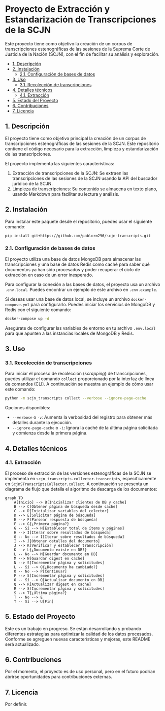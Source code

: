 # Proyecto de Extracción y Estandarización de Transcripciones de la SCJN

Este proyecto tiene como objetivo la creación de un corpus de transcripciones estenográficas de las sesiones de la Suprema Corte de Justicia de la Nación (SCJN), con el fin de facilitar su análisis y exploración.

- [1. Descripción](#1-descripción)
- [2. Instalación](#2-instalación)
  - [2.1. Configuración de bases de datos](#21-configuración-de-bases-de-datos)
- [3. Uso](#3-uso)
  - [3.1. Recolección de transcripciones](#31-recolección-de-transcripciones)
- [4. Detalles técnicos](#4-detalles-técnicos)
  - [4.1. Extracción](#41-extracción)
- [5. Estado del Proyecto](#5-estado-del-proyecto)
- [6. Contribuciones](#6-contribuciones)
- [7. Licencia](#7-licencia)

## 1. Descripción

El proyecto tiene como objetivo principal la creación de un corpus de transcripciones estenográficas de las sesiones de la SCJN. Este repositorio contiene el código necesario para la extracción, limpieza y estandarización de las transcripciones.

El proyecto implementa las siguientes características:
1. Extracción de transcripciones de la SCJN: Se extraen las transcripciones de las sesiones de la SCJN usando la API del buscador jurídico de la SCJN.
2. Limpieza de transcripciones: Su contenido se almacena en texto plano, usando Markdown para facilitar su lectura y análisis.

## 2. Instalación

Para instalar este paquete desde el repositorio, puedes usar el siguiente comando:

```bash
pip install git+https://github.com/pablorm296/scjn-transcripts.git
```

### 2.1. Configuración de bases de datos

El proyecto utiliza una base de datos MongoDB para almacenar las transcripciones y una base de datos Redis como caché para saber qué documentos ya han sido procesados y poder recuperar el ciclo de extracción en caso de un error inesperado.

Para configurar la conexión a las bases de datos, el proyecto usa un archivo `.env.local`. Puedes encontrar un ejemplo de este archivo en `.env.example`.

Si deseas usar una base de datos local, se incluye un archivo `docker-compose.yml` para configurarlo. Puedes iniciar los servicios de MongoDB y Redis con el siguiente comando:

```bash
docker-compose up -d
```

Asegúrate de configurar las variables de entorno en tu archivo `.env.local` para que apunten a las instancias locales de MongoDB y Redis.

## 3. Uso

### 3.1. Recolección de transcripciones

Para iniciar el proceso de recolección (_scrapping_) de transcripciones, puedes utilizar el comando `collect` proporcionado por la interfaz de línea de comandos (CLI). A continuación se muestra un ejemplo de cómo usar este comando:

```bash
python -m scjn_transcripts collect --verbose --ignore-page-cache
```

Opciones disponibles:
- `--verbose` o `-v`: Aumenta la verbosidad del registro para obtener más detalles durante la ejecución.
- `--ignore-page-cache` o `-i`: Ignora la caché de la última página solicitada y comienza desde la primera página.

## 4. Detalles técnicos

### 4.1. Extracción

El proceso de extracción de las versiones estenográficas de la SCJN se implementa en `scjn_transcripts.collector.transcripts`, específicamente en `ScjnSTranscriptsCollector.collect`. A continuación se presenta un diagrama de flujo que detalla el algoritmo de descarga de los documentos:

```mermaid
graph TD
    A[Inicio] --> B[Inicializar clientes de DB y cache]
    B --> C[Obtener página de búsqueda desde cache]
    C --> D[Inicializar variables del colector]
    D --> E[Solicitar página de búsqueda]
    E --> F[Parsear respuesta de búsqueda]
    F --> G{¿Primera página?}
    G -- Sí --> H[Establecer total de ítems y páginas]
    H --> I[Iterar sobre resultados de búsqueda]
    G -- No --> I[Iterar sobre resultados de búsqueda]
    I --> J[Obtener detalles del documento]
    J --> K[Verificar y establecer transcripción]
    K --> L{¿Documento existe en DB?}
    L -- No --> M[Guardar documento en DB]
    M --> N[Guardar digest en cache]
    N --> S[Incrementar página y solicitudes]
    L -- Sí --> O{¿Documento ha cambiado?}
    O -- No --> P[Continuar]
    P --> S[Incrementar página y solicitudes]
    O -- Sí --> Q[Actualizar documento en DB]
    Q --> R[Actualizar digest en cache]
    R --> S[Incrementar página y solicitudes]
    S --> T{¿Última página?}
    T -- No --> E
    T -- Sí --> U[Fin]
```

## 5. Estado del Proyecto
Este es un trabajo en progreso. Se están desarrollando y probando diferentes estrategias para optimizar la calidad de los datos procesados. Conforme se agreguen nuevas características y mejoras, este README será actualizado.

## 6. Contribuciones
Por el momento, el proyecto es de uso personal, pero en el futuro podrían abrirse oportunidades para contribuciones externas.

## 7. Licencia
Por definir.
